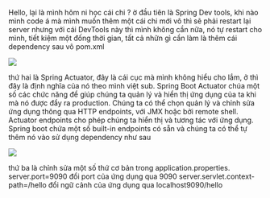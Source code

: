 Hello, lại là mình
hôm ni học cái chi ? 
ờ đầu tiên là Spring Dev tools, khi nào mình code á mà mình muốn thêm một cái chi mới vô thì sẽ phải restart lại server nhưng với cái DevTools này thì mình không cần nữa, nó tự restart cho mình, tiết kiệm một đống thời gian, tất cả nhữn gì cần làm là thêm cái dependency sau vô pom.xml
     
![](https://i.imgur.com/tPJSbtP.png)

thứ hai là Spring Actuator, đây là cái cục mà mình không hiểu cho lắm, ở thì đây là định nghĩa của nó theo mình việt sub. Spring Boot Actuator chúa một số các chức năng để giúp chúng ta quản lý và hiển thị ứng dụng của ta khi mà nó được đẩy ra production. Chúng ta có thể chọn quản lý và chỉnh sửa ứng dụng thông qua HTTP endpoints, với JMX hoặc bởi remote shell. Actuator endpoints cho phép chúng ta hiển thị và tương tác với ứng dụng. Spring boot chứa một số built-in endpoints có sẵn và chúng ta có thể tự thêm nó vào sử dụng dependency như sau

![](https://imgur.com/2G5ajr4.png)

thứ ba là chỉnh sửa một số thứ cơ bản trong application.properties.     
server.port=9090 đổi port của ứng dụng qua 9090
server.servlet.context-path=/hello đổi ngữ cảnh của ứng dụng qua localhost9090/hello
